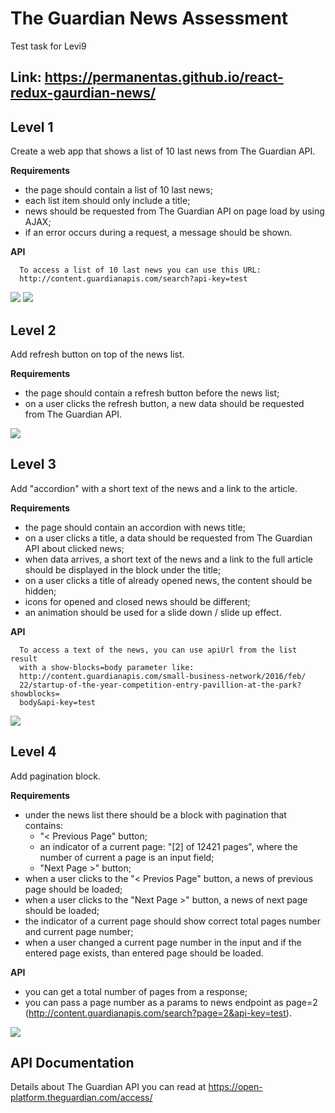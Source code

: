 # The Guardian News Assessment

Test task for Levi9

## Link: https://permanentas.github.io/react-redux-gaurdian-news/

## Level 1

Create a web app that shows a list of 10 last news from The Guardian
API.

**Requirements**

- the page should contain a list of 10 last news;
- each list item should only include a title;
- news should be requested from The Guardian API on page load by using AJAX;
- if an error occurs during a request, a message should be shown.

**API**

      To access a list of 10 last news you can use this URL:
      http://content.guardianapis.com/search?api-key=test


![](img/1.jpg)
![](img/2.jpg)

## Level 2

Add refresh button on top of the news list.

**Requirements**

- the page should contain a refresh button before the news list;
- on a user clicks the refresh button, a new data should be requested from The Guardian API.

![](img/3.jpg)

## Level 3

Add "accordion" with a short text of the news and a link to the article.

**Requirements**

- the page should contain an accordion with news title;
- on a user clicks a title, a data should be requested from The Guardian API about clicked news;
- when data arrives, a short text of the news and a link to the full article should be displayed
  in the block under the title;
- on a user clicks a title of already opened news, the content should be hidden;
- icons for opened and closed news should be different;
- an animation should be used for a slide down / slide up effect.

**API**

      To access a text of the news, you can use apiUrl from the list result
      with a show-blocks=body parameter like:
      http://content.guardianapis.com/small-business-network/2016/feb/
      22/startup-of-the-year-competition-entry-pavillion-at-the-park?showblocks=
      body&api-key=test

![](img/4.jpg)

## Level 4

Add pagination block.

**Requirements**

- under the news list there should be a block with pagination that
  contains:
  - "< Previous Page" button;
  - an indicator of a current page: "[2] of 12421 pages", where
    the number of current a page is an input field;
  - "Next Page >" button;
- when a user clicks to the "< Previos Page" button, a news of
  previous page should be loaded;
- when a user clicks to the "Next Page >" button, a news of next
  page should be loaded;
- the indicator of a current page should show correct total pages
  number and current page number;
- when a user changed a current page number in the input and if
  the entered page exists, than entered page should be loaded.

**API**

- you can get a total number of pages from a response;
- you can pass a page number as a params to news endpoint
  as page=2 (http://content.guardianapis.com/search?page=2&api-key=test).

![](img/5.jpg)

## API Documentation

Details about The Guardian API you can read at https://open-platform.theguardian.com/access/
